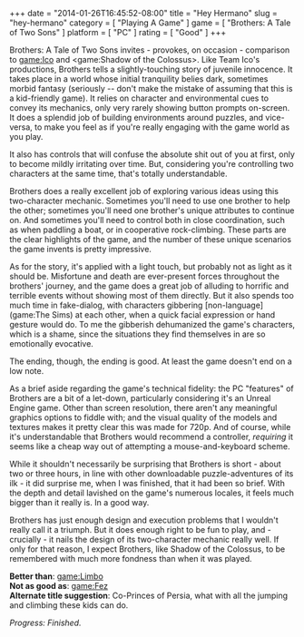 +++
date = "2014-01-26T16:45:52-08:00"
title = "Hey Hermano"
slug = "hey-hermano"
category = [ "Playing A Game" ]
game = [ "Brothers: A Tale of Two Sons" ]
platform = [ "PC" ]
rating = [ "Good" ]
+++

Brothers: A Tale of Two Sons invites - provokes, on occasion - comparison to <game:Ico> and <game:Shadow of the Colossus>.  Like Team Ico's productions, Brothers tells a slightly-touching story of juvenile innocence.  It takes place in a world whose initial tranquility belies dark, sometimes morbid fantasy (seriously -- don't make the mistake of assuming that this is a kid-friendly game).  It relies on character and environmental cues to convey its mechanics, only very rarely showing button prompts on-screen.  It does a splendid job of building environments around puzzles, and vice-versa, to make you feel as if you're really engaging with the game world as you play.

It also has controls that will confuse the absolute shit out of you at first, only to become mildly irritating over time.  But, considering you're controlling two characters at the same time, that's totally understandable.

Brothers does a really excellent job of exploring various ideas using this two-character mechanic.  Sometimes you'll need to use one brother to help the other; sometimes you'll need one brother's unique attributes to continue on.  And sometimes you'll need to control both in close coordination, such as when paddling a boat, or in cooperative rock-climbing.  These parts are the clear highlights of the game, and the number of these unique scenarios the game invents is pretty impressive.

As for the story, it's applied with a light touch, but probably not as light as it should be.  Misfortune and death are ever-present forces throughout the brothers' journey, and the game does a great job of alluding to horrific and terrible events without showing most of them directly.  But it also spends too much time in fake-dialog, with characters gibbering [non-language](game:The Sims) at each other, when a quick facial expression or hand gesture would do.  To me the gibberish dehumanized the game's characters, which is a shame, since the situations they find themselves in are so emotionally evocative.

The ending, though, the ending is good.  At least the game doesn't end on a low note.

As a brief aside regarding the game's technical fidelity: the PC "features" of Brothers are a bit of a let-down, particularly considering it's an Unreal Engine game.  Other than screen resolution, there aren't any meaningful graphics options to fiddle with; and the visual quality of the models and textures makes it pretty clear this was made for 720p.  And of course, while it's understandable that Brothers would recommend a controller, <i>requiring</i> it seems like a cheap way out of attempting a mouse-and-keyboard scheme.

While it shouldn't necessarily be surprising that Brothers is short - about two or three hours, in line with other downloadable puzzle-adventures of its ilk - it did surprise me, when I was finished, that it had been so brief.  With the depth and detail lavished on the game's numerous locales, it feels much bigger than it really is.  In a good way.

Brothers has just enough design and execution problems that I wouldn't really call it a triumph.  But it does enough right to be fun to play, and - crucially - it nails the design of its two-character mechanic really well.  If only for that reason, I expect Brothers, like Shadow of the Colossus, to be remembered with much more fondness than when it was played.

<b>Better than</b>: <game:Limbo>  
<b>Not as good as</b>: <game:Fez>  
<b>Alternate title suggestion</b>: Co-Princes of Persia, what with all the jumping and climbing these kids can do.

<i>Progress: Finished.</i>
